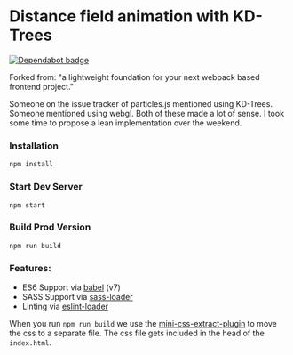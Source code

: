 # Distance field animation with KD-Trees

[![Dependabot badge](https://flat.badgen.net/dependabot/wbkd/webpack-starter?icon=dependabot)](https://dependabot.com/)

Forked from: "a lightweight foundation for your next webpack based frontend project."

Someone on the issue tracker of particles.js mentioned using KD-Trees. Someone mentioned
using webgl. Both of these made a lot of sense. I took some time to propose a lean
implementation over the weekend.


### Installation

```
npm install
```

### Start Dev Server

```
npm start
```

### Build Prod Version

```
npm run build
```

### Features:

* ES6 Support via [babel](https://babeljs.io/) (v7)
* SASS Support via [sass-loader](https://github.com/jtangelder/sass-loader)
* Linting via [eslint-loader](https://github.com/MoOx/eslint-loader)

When you run `npm run build` we use the [mini-css-extract-plugin](https://github.com/webpack-contrib/mini-css-extract-plugin) to move the css to a separate file. The css file gets included in the head of the `index.html`.
